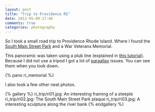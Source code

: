 ```yaml
---
layout: post
title: "Trip to Providence RI"
date: 2012-05-09 17:46
comments: true
categories: photography
---
```

So I took a small road trip to Providence Rhode Island. Where I found the
[South Main Street Park][1] and a War Veterans Memorial.

<!-- more -->

This panoramic was taken using a plub line (explained in [this tutorial][1]).
Because I did not use a tripod I got a lot of [paraallax][2] issues. You can
see them when you look down.

[1]: http://www.youtube.com/watch?v=ouOEM4cKKGc
[2]: http://www.panoguide.com/howto/panoramas/parallax.jsp

{% pano ri_memorial %}

I also took a few other neat photos.

{% gallery %}
ri_trip/ri01.jpg: An interesting framing of a steeple
ri_trip/ri02.jpg: The South Main Street Park plaque
ri_trip/ri03.jpg: A interesting sculpture along the river bank
{% endgallery %}

[1]: http://local.google.com/maps?q=41.824725,-71.407678&num=1&t=m&z=17
